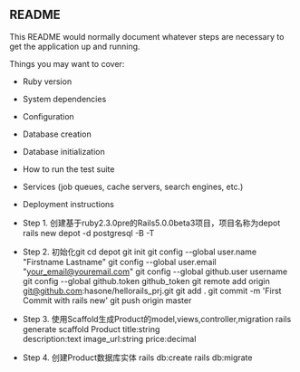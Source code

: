 ## README

This README would normally document whatever steps are necessary to get the
application up and running.

Things you may want to cover:

* Ruby version

* System dependencies

* Configuration

* Database creation

* Database initialization

* How to run the test suite

* Services (job queues, cache servers, search engines, etc.)

* Deployment instructions

* Step 1. 创建基于ruby2.3.0pre的Rails5.0.0beta3项目，项目名称为depot
	rails new depot -d postgresql -B -T

* Step 2. 初始化git
	cd depot
	git init
	git config --global user.name "Firstname Lastname"
	git config --global user.email "your_email@youremail.com"
	git config --global github.user username
	git config --global github.token github_token
	git remote add origin git@github.com:hasone/hellorails_prj.git
	git add .
	git commit -m 'First Commit with rails new'
	git push origin master
* Step 3. 使用Scaffold生成Product的model,views,controller,migration
	rails generate scaffold Product title:string \
	  description:text image_url:string price:decimal

* Step 4. 创建Product数据库实体
	rails db:create
	rails db:migrate

